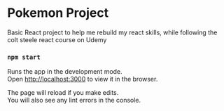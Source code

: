 # Pokemon Project 

Basic React project to help me rebuild my react skills, while following the colt steele react course on Udemy

### `npm start`

Runs the app in the development mode.<br>
Open [http://localhost:3000](http://localhost:3000) to view it in the browser.

The page will reload if you make edits.<br>
You will also see any lint errors in the console.